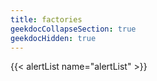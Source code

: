 ```yaml
---
title: factories
geekdocCollapseSection: true
geekdocHidden: true
---
```


{{< alertList name="alertList" >}}